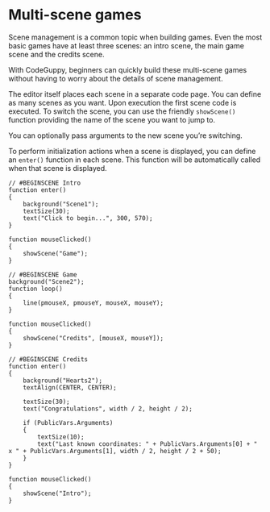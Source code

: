 # Multi-scene games

Scene management is a common topic when building games. Even the most basic games have at least three scenes: an intro scene, the main game scene and the credits scene.

With CodeGuppy, beginners can quickly build these multi-scene games without having to worry about the details of scene management.

The editor itself places each scene in a separate code page. You can define as many scenes as you want. Upon execution the first scene code is executed. To switch the scene, you can use the friendly `showScene()` function providing the name of the scene you want to jump to.

You can optionally pass arguments to the new scene you’re switching. 

To perform initialization actions when a scene is displayed, you can define an `enter()` function in each scene. This function will be automatically called when that scene is displayed.

```
// #BEGINSCENE Intro
function enter()
{
    background("Scene1");
    textSize(30);
    text("Click to begin...", 300, 570);
}

function mouseClicked()
{
    showScene("Game");
}
```

```
// #BEGINSCENE Game
background("Scene2");
function loop()
{
    line(pmouseX, pmouseY, mouseX, mouseY);
}

function mouseClicked()
{
    showScene("Credits", [mouseX, mouseY]);
}
```

```
// #BEGINSCENE Credits
function enter()
{
    background("Hearts2");
    textAlign(CENTER, CENTER);

    textSize(30);
    text("Congratulations", width / 2, height / 2);

    if (PublicVars.Arguments)
    {
        textSize(10);
        text("Last known coordinates: " + PublicVars.Arguments[0] + " x " + PublicVars.Arguments[1], width / 2, height / 2 + 50);
    }
}

function mouseClicked()
{
    showScene("Intro");
}

```
